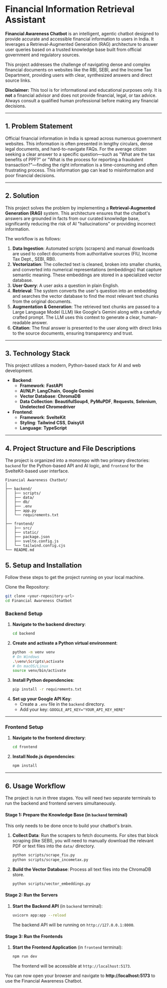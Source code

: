 # Financial Information Retrieval Assistant

**Financial Awareness Chatbot** is an intelligent, agentic chatbot designed to provide accurate and accessible financial information to users in India. It leverages a Retrieval-Augmented Generation (RAG) architecture to answer user queries based on a trusted knowledge base built from official government and regulatory sources.

This project addresses the challenge of navigating dense and complex financial documents on websites like the RBI, SEBI, and the Income Tax Department, providing users with clear, synthesized answers and direct source links.

**Disclaimer:** This tool is for informational and educational purposes only. It is **not** a financial advisor and does not provide financial, legal, or tax advice. Always consult a qualified human professional before making any financial decisions.

---

## 1. Problem Statement

Official financial information in India is spread across numerous government websites. This information is often presented in lengthy circulars, dense legal documents, and hard-to-navigate FAQs. For the average citizen seeking a clear answer to a specific question—such as "What are the tax benefits of PPF?" or "What is the process for reporting a fraudulent transaction?"—finding the right information is a time-consuming and often frustrating process. This information gap can lead to misinformation and poor financial decisions.

---

## 2. Solution

This project solves the problem by implementing a **Retrieval-Augmented Generation (RAG)** system. This architecture ensures that the chatbot's answers are grounded in facts from our curated knowledge base, significantly reducing the risk of AI "hallucinations" or providing incorrect information.



The workflow is as follows:
1.  **Data Ingestion**: Automated scripts (scrapers) and manual downloads are used to collect documents from authoritative sources (FIU, Income Tax Dept., SEBI, RBI).
2.  **Vectorization**: The collected text is cleaned, broken into smaller chunks, and converted into numerical representations (embeddings) that capture semantic meaning. These embeddings are stored in a specialized vector database.
3.  **User Query**: A user asks a question in plain English.
4.  **Retrieval**: The system converts the user's question into an embedding and searches the vector database to find the most relevant text chunks from the original documents.
5.  **Augmentation & Generation**: The retrieved text chunks are passed to a Large Language Model (LLM) like Google's Gemini along with a carefully crafted prompt. The LLM uses this context to generate a clear, human-readable answer.
6.  **Citation**: The final answer is presented to the user along with direct links to the source documents, ensuring transparency and trust.

---

## 3. Technology Stack

This project utilizes a modern, Python-based stack for AI and web development.

* **Backend**:
    * **Framework**: **FastAPI**
    * **AI/NLP**: **LangChain**, **Google Gemini**
    * **Vector Database**: **ChromaDB**
    * **Data Collection**: **BeautifulSoup4**, **PyMuPDF**, **Requests**, **Selenium**, **Undetected Chromedriver**
* **Frontend**:
    * **Framework**: **SvelteKit**
    * **Styling**: **Tailwind CSS**, **DaisyUI**
    * **Language**: **TypeScript**
---

## 4. Project Structure and File Descriptions

The project is organized into a monorepo with two primary directories: `backend` for the Python-based API and AI logic, and `frontend` for the SvelteKit-based user interface.
```
Financial Awareness Chatbot/
│
├── backend/
│   ├── scripts/
│   ├── data/
│   ├── db/
│   ├── .env
│   ├── app.py
│   └── requirements.txt
│
├── frontend/
│   ├── src/
│   ├── static/
│   ├── package.json
│   ├── svelte.config.js
│   └── tailwind.config.cjs
└── README.md
```

## 5. Setup and Installation
Follow these steps to get the project running on your local machine.

Clone the Repository:

```Bash
git clone <your-repository-url>
cd Financial Awareness Chatbot
```
### Backend Setup

1.  **Navigate to the backend directory**:
    ```bash
    cd backend
    ```
2.  **Create and activate a Python virtual environment**:
    ```bash
    python -m venv venv
    # On Windows
    .\venv\Scripts\activate
    # On macOS/Linux
    source venv/bin/activate
    ```
3.  **Install Python dependencies**:
    ```bash
    pip install -r requirements.txt
    ```
4.  **Set up your Google API Key**:
    * Create a `.env` file in the `backend` directory.
    * Add your key: `GOOGLE_API_KEY="YOUR_API_KEY_HERE"`

---

### Frontend Setup

1.  **Navigate to the frontend directory**:
    ```bash
    cd frontend
    ```
2.  **Install Node.js dependencies**:
    ```bash
    npm install
    ```

---

## 6. Usage Workflow
The project is run in three stages. You will need two separate terminals to run the backend and frontend servers simultaneously.

#### **Stage 1: Prepare the Knowledge Base** (in `backend` terminal)

This only needs to be done once to build your chatbot's brain.

1.  **Collect Data**: Run the scrapers to fetch documents. For sites that block scraping (like SEBI), you will need to manually download the relevant PDF or text files into the `data/` directory.
    ```bash
    python scripts/scrape_fiu.py
    python scripts/scrape_incometax.py
    ```
2.  **Build the Vector Database**: Process all text files into the ChromaDB store.
    ```bash
    python scripts/vector_embeddings.py
    ```

#### **Stage 2: Run the Servers**

1.  **Start the Backend API** (in `backend` terminal):
    ```bash
    uvicorn app:app --reload
    ```
    The backend API will be running on `http://127.0.0.1:8000`.

#### **Stage 3: Run the Frontends**
1.  **Start the Frontend Application** (in `frontend` terminal):
    ```bash
    npm run dev
    ```
    The frontend will be accessible at `http://localhost:5173`.

You can now open your browser and navigate to **http://localhost:5173** to use the Financial Awareness Chatbot.
